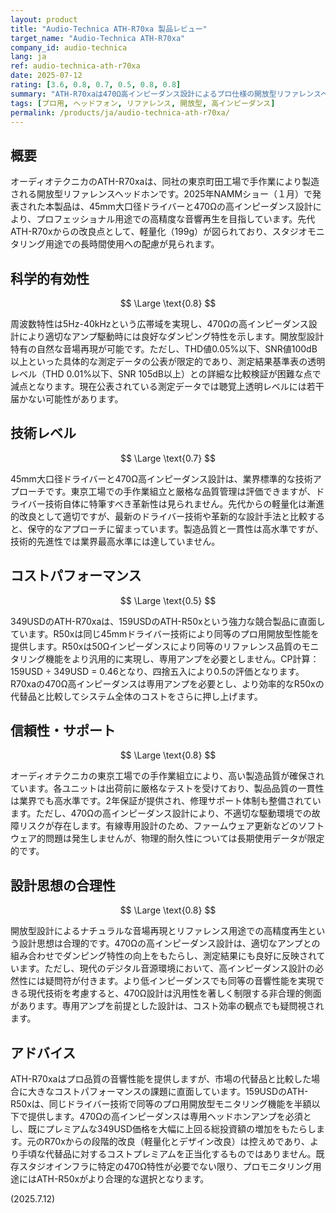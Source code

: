 ```yaml
---
layout: product
title: "Audio-Technica ATH-R70xa 製品レビュー"
target_name: "Audio-Technica ATH-R70xa"
company_id: audio-technica
lang: ja
ref: audio-technica-ath-r70xa
date: 2025-07-12
rating: [3.6, 0.8, 0.7, 0.5, 0.8, 0.8]
summary: "ATH-R70xaは470Ω高インピーダンス設計によるプロ仕様の開放型リファレンスヘッドホンですが、159USDのATH-R50xなどの代替品と比較してコストパフォーマンスは大幅に劣ります。"
tags: [プロ用, ヘッドフォン, リファレンス, 開放型, 高インピーダンス]
permalink: /products/ja/audio-technica-ath-r70xa/
---
```


## 概要

オーディオテクニカのATH-R70xaは、同社の東京町田工場で手作業により製造される開放型リファレンスヘッドホンです。2025年NAMMショー（１月）で発表された本製品は、45mm大口径ドライバーと470Ωの高インピーダンス設計により、プロフェッショナル用途での高精度な音響再生を目指しています。先代ATH-R70xからの改良点として、軽量化（199g）が図られており、スタジオモニタリング用途での長時間使用への配慮が見られます。

## 科学的有効性

$$ \Large \text{0.8} $$

周波数特性は5Hz-40kHzという広帯域を実現し、470Ωの高インピーダンス設計により適切なアンプ駆動時には良好なダンピング特性を示します。開放型設計特有の自然な音場再現が可能です。ただし、THD値0.05%以下、SNR値100dB以上といった具体的な測定データの公表が限定的であり、測定結果基準表の透明レベル（THD 0.01%以下、SNR 105dB以上）との詳細な比較検証が困難な点で減点となります。現在公表されている測定データでは聴覚上透明レベルには若干届かない可能性があります。

## 技術レベル

$$ \Large \text{0.7} $$

45mm大口径ドライバーと470Ω高インピーダンス設計は、業界標準的な技術アプローチです。東京工場での手作業組立と厳格な品質管理は評価できますが、ドライバー技術自体に特筆すべき革新性は見られません。先代からの軽量化は漸進的改良として適切ですが、最新のドライバー技術や革新的な設計手法と比較すると、保守的なアプローチに留まっています。製造品質と一貫性は高水準ですが、技術的先進性では業界最高水準には達していません。

## コストパフォーマンス

$$ \Large \text{0.5} $$

349USDのATH-R70xaは、159USDのATH-R50xという強力な競合製品に直面しています。R50xは同じ45mmドライバー技術により同等のプロ用開放型性能を提供します。R50xは50Ωインピーダンスにより同等のリファレンス品質のモニタリング機能をより汎用的に実現し、専用アンプを必要としません。CP計算：159USD ÷ 349USD = 0.46となり、四捨五入により0.5の評価となります。R70xaの470Ω高インピーダンスは専用アンプを必要とし、より効率的なR50xの代替品と比較してシステム全体のコストをさらに押し上げます。

## 信頼性・サポート

$$ \Large \text{0.8} $$

オーディオテクニカの東京工場での手作業組立により、高い製造品質が確保されています。各ユニットは出荷前に厳格なテストを受けており、製品品質の一貫性は業界でも高水準です。2年保証が提供され、修理サポート体制も整備されています。ただし、470Ωの高インピーダンス設計により、不適切な駆動環境での故障リスクが存在します。有線専用設計のため、ファームウェア更新などのソフトウェア的問題は発生しませんが、物理的耐久性については長期使用データが限定的です。

## 設計思想の合理性

$$ \Large \text{0.8} $$

開放型設計によるナチュラルな音場再現とリファレンス用途での高精度再生という設計思想は合理的です。470Ωの高インピーダンス設計は、適切なアンプとの組み合わせでダンピング特性の向上をもたらし、測定結果にも良好に反映されています。ただし、現代のデジタル音源環境において、高インピーダンス設計の必然性には疑問符が付きます。より低インピーダンスでも同等の音響性能を実現できる現代技術を考慮すると、470Ω設計は汎用性を著しく制限する非合理的側面があります。専用アンプを前提とした設計は、コスト効率の観点でも疑問視されます。

## アドバイス

ATH-R70xaはプロ品質の音響性能を提供しますが、市場の代替品と比較した場合に大きなコストパフォーマンスの課題に直面しています。159USDのATH-R50xは、同じドライバー技術で同等のプロ用開放型モニタリング機能を半額以下で提供します。470Ωの高インピーダンスは専用ヘッドホンアンプを必須とし、既にプレミアムな349USD価格を大幅に上回る総投資額の増加をもたらします。元のR70xからの段階的改良（軽量化とデザイン改良）は控えめであり、より手頃な代替品に対するコストプレミアムを正当化するものではありません。既存スタジオインフラに特定の470Ω特性が必要でない限り、プロモニタリング用途にはATH-R50xがより合理的な選択となります。

(2025.7.12)